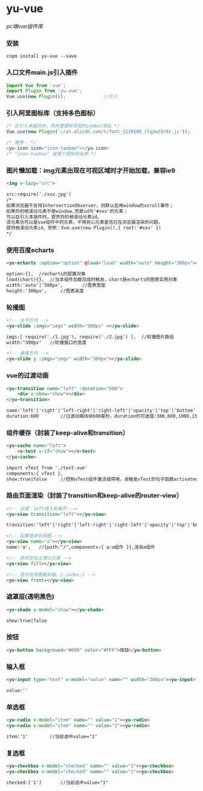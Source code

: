 # yu-vue

*pc端vue组件库*

### 安装
```
cnpm install yu-vue --save
```

### 入口文件main.js引入插件
```javascript
import Vue from 'vue';
import Plugin from 'yu-vue';   
Vue.use(new Plugin());              //引入
```



### 引入阿里图标库（支持多色图标）
```javascript
/* 在引入本插件时，传阿里图标项目的symbol地址 */
Vue.use(new Plugin('//at.alicdn.com/t/font_1139100_rlq2wt5r6z.js')); 

/* 使用： */
<yu-icon icon="icon-taobao"></yu-icon>
/* "icon-taobao" 是某个图标的名称 */
```



### 图片懒加载：img元素出现在可视区域时才开始加载，兼容ie9
```html
<img v-lazy="src">

src:require('./xxx.jpg')
/* 
如果浏览器不支持IntersectionObserver，则默认启用window的scroll事件；
如果你的根滚动元素不是window,而是id为'#xxx'的元素；
可以在引入本插件时，提供你的根滚动元素id。
该元素也可以是vue组件中的元素，不用担心元素是否已在浏览器渲染的问题。
提供根滚动元素id，举例：Vue.use(new Plugin(),{ root:'#xxx' }) 
*/
```



### 使用百度echarts
```html
<yu-echarts :option="option" @load="load" width="auto" height="300px"></yu-echarts>

option:{},	//echarts的配置对象
load(chart){},	//当本组件加载完成时触发，chart是echarts的图表实例对象
width:'auto'|'500px',		//图表宽度
height:'300px',		//图表高度
```



### 轮播图
```html
<!-- 水平方向 -->
<yu-slide :imgs="imgs" width="300px" ></yu-slide>

imgs:[ require('./1.jpg'), require('./2.jpg') ],  //轮播图片数组
width:"300px"   //轮播窗口的宽度

<!-- 垂直方向 -->
<yu-slide y :imgs="imgs" width="300px"></yu-slide>
```



### vue的过渡动画
```html
<yu-transition name="left" :duration="600">
	<div v-show="show"></div>
</yu-transition>

name:'left'|'right'|'left-right'|'right-left'|'opacity'|'top'|'bottom'|'top-bottom'|'bottom-top', //元素进入和离开的过渡动画
duration:600		//过渡动画持续600毫秒，duration的可选值:300,600,1000,1500,2000,3000,5000,8000
```



### 组件缓存（封装了keep-alive和transition）
```html
<yu-cache name="left">
	<v-test v-if="show"></v-test>
</yu-cache>

import vTest from './test.vue'
components:{ vTest },
show:true|false		//控制vTest组件激活或停用，会触发vTest的勾子函数activated或deactivated
```



### 路由页面渲染（封装了transition和keep-alive的router-view）
```html
<!-- 过渡：left进入和离开 -->
<yu-view transition="left"></yu-view>   

transition:'left'|'right'|'left-right'|'right-left'|'opacity'|'top'|'bottom'|'top-bottom'|'bottom-top', //页面进入和离开的过渡动画

<!-- 如果是命名视图 -->
<yu-view name="a"></yu-view>
name:'a',   //{path:"/",components:{ a:a组件 }},渲染a组件

<!-- 绝对定位占满父元素 -->
<yu-view fill></yu-view>   

<!-- 显示在视图最前面，z-index:1 -->
<yu-view front></yu-view>
```



### 遮罩层(透明黑色)
```html
<yu-shade v-model="show"></yu-shade>

show:true|false
```



### 按钮
```html
<yu-button background="#000" color="#FFF">按钮</yu-button>
```


### 输入框
```html
<yu-input type="text" v-model="value" name="" width="300px"><yu-input>

value:''
```



### 单选框
```html
<yu-radio v-model="item" name="" value="1"><yu-radio>
<yu-radio v-model="item" name="" value="2"><yu-radio>

item:'1'		//当前选中value="1"
```



### 复选框
```html
<yu-checkbox v-model="checked" name="" value="1"><yu-checkbox>
<yu-checkbox v-model="checked" name="" value="2"><yu-checkbox>

checked:['1']		//当前选中value="1"
```